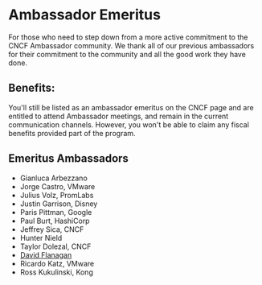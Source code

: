 # Ambassador Emeritus

For those who need to step down from a more active commitment to the CNCF Ambassador community. We thank all of our previous ambassadors for their commitment to the community and all the good work they have done.

## Benefits:

You'll still be listed as an ambassador emeritus on the CNCF page and are entitled to attend Ambassador meetings, and remain in the current communication channels. However, you won't be able to claim any fiscal benefits provided part of the program.

## Emeritus Ambassadors

* Gianluca Arbezzano
* Jorge Castro, VMware
* Julius Volz, PromLabs
* Justin Garrison, Disney
* Paris Pittman, Google
* Paul Burt, HashiCorp
* Jeffrey Sica, CNCF
* Hunter Nield
* Taylor Dolezal, CNCF
* [David Flanagan](@rawkode)
* Ricardo Katz, VMware
* Ross Kukulinski, Kong

